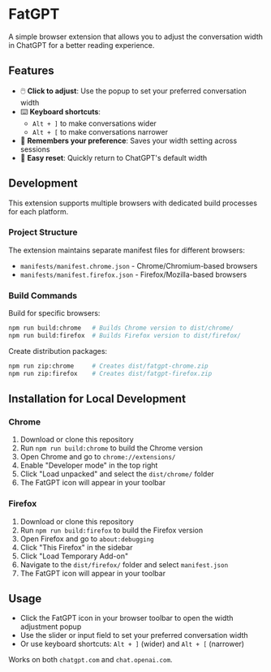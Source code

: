 # FatGPT

A simple browser extension that allows you to adjust the conversation width in ChatGPT for a better reading experience.

## Features

- 🖱️ **Click to adjust**: Use the popup to set your preferred conversation width
- ⌨️ **Keyboard shortcuts**:
  - `Alt + ]` to make conversations wider
  - `Alt + [` to make conversations narrower
- 💾 **Remembers your preference**: Saves your width setting across sessions
- 🔄 **Easy reset**: Quickly return to ChatGPT's default width

## Development

This extension supports multiple browsers with dedicated build processes for each platform.

### Project Structure

The extension maintains separate manifest files for different browsers:

- `manifests/manifest.chrome.json` - Chrome/Chromium-based browsers
- `manifests/manifest.firefox.json` - Firefox/Mozilla-based browsers

### Build Commands

Build for specific browsers:

```bash
npm run build:chrome   # Builds Chrome version to dist/chrome/
npm run build:firefox  # Builds Firefox version to dist/firefox/
```

Create distribution packages:

```bash
npm run zip:chrome     # Creates dist/fatgpt-chrome.zip
npm run zip:firefox    # Creates dist/fatgpt-firefox.zip
```

## Installation for Local Development

### Chrome

1. Download or clone this repository
2. Run `npm run build:chrome` to build the Chrome version
3. Open Chrome and go to `chrome://extensions/`
4. Enable "Developer mode" in the top right
5. Click "Load unpacked" and select the `dist/chrome/` folder
6. The FatGPT icon will appear in your toolbar

### Firefox

1. Download or clone this repository
2. Run `npm run build:firefox` to build the Firefox version
3. Open Firefox and go to `about:debugging`
4. Click "This Firefox" in the sidebar
5. Click "Load Temporary Add-on"
6. Navigate to the `dist/firefox/` folder and select `manifest.json`
7. The FatGPT icon will appear in your toolbar

## Usage

- Click the FatGPT icon in your browser toolbar to open the width adjustment popup
- Use the slider or input field to set your preferred conversation width
- Or use keyboard shortcuts: `Alt + ]` (wider) and `Alt + [` (narrower)

Works on both `chatgpt.com` and `chat.openai.com`.
